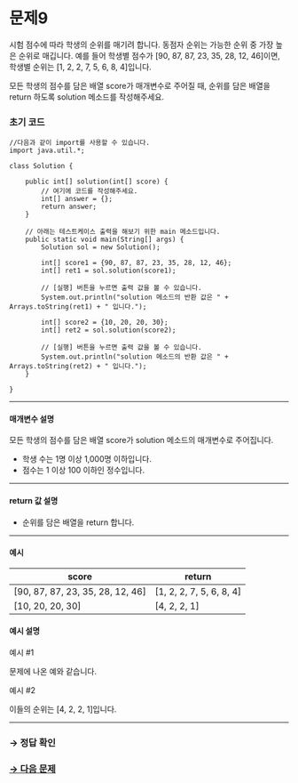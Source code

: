 # 문제9

시험 점수에 따라 학생의 순위를 매기려 합니다. 동점자 순위는 가능한 순위 중 가장 높은 순위로 매깁니다.
예를 들어 학생별 점수가 [90, 87, 87, 23, 35, 28, 12, 46]이면, 학생별 순위는 [1, 2, 2, 7, 5, 6, 8, 4]입니다.

모든 학생의 점수를 담은 배열 score가 매개변수로 주어질 때, 순위를 담은 배열을 return 하도록 solution 메소드를 작성해주세요.

### 초기 코드

```
//다음과 같이 import를 사용할 수 있습니다.
import java.util.*;

class Solution {

	public int[] solution(int[] score) {
	    // 여기에 코드를 작성해주세요.
	    int[] answer = {};
	    return answer;
	}
	
	// 아래는 테스트케이스 출력을 해보기 위한 main 메소드입니다.
	public static void main(String[] args) {
	    Solution sol = new Solution();
	
	    int[] score1 = {90, 87, 87, 23, 35, 28, 12, 46};
	    int[] ret1 = sol.solution(score1);
	
	    // [실행] 버튼을 누르면 출력 값을 볼 수 있습니다.
	    System.out.println("solution 메소드의 반환 값은 " + Arrays.toString(ret1) + " 입니다.");
	
	    int[] score2 = {10, 20, 20, 30};
	    int[] ret2 = sol.solution(score2);
	
	    // [실행] 버튼을 누르면 출력 값을 볼 수 있습니다.
	    System.out.println("solution 메소드의 반환 값은 " + Arrays.toString(ret2) + " 입니다.");
	}

}
```

---

#### 매개변수 설명
모든 학생의 점수를 담은 배열 score가 solution 메소드의 매개변수로 주어집니다.

* 학생 수는 1명 이상 1,000명 이하입니다.
* 점수는 1 이상 100 이하인 정수입니다.

---

#### return 값 설명
* 순위를 담은 배열을 return 합니다.

---

#### 예시

| score |return |
|---|---|
| [90, 87, 87, 23, 35, 28, 12, 46] | [1, 2, 2, 7, 5, 6, 8, 4] |
| [10, 20, 20, 30] | [4, 2, 2, 1] |

#### 예시 설명

예시 #1

문제에 나온 예와 같습니다.

예시 #2

이들의 순위는 [4, 2, 2, 1]입니다.

---

### → 정답 확인

### [→ 다음 문제](../no_10/ "COS Pro 2급 Java 5차 10번 문제")
